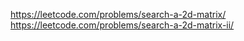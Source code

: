 https://leetcode.com/problems/search-a-2d-matrix/
https://leetcode.com/problems/search-a-2d-matrix-ii/
